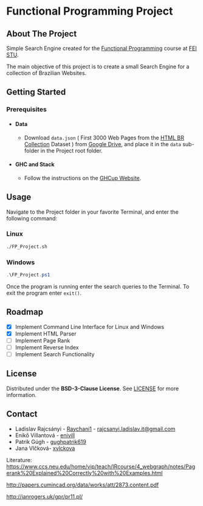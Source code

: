 
# Functional Programming Project

## About The Project

Simple Search Engine created for the [Functional Programming](https://uim.fei.stuba.sk/predmet/funkcionalne-programovanie/) course at [FEI STU](https://www.fei.stuba.sk/). 

The main objective of this project is to create a small Search Engine for a collection of Brazilian Websites.

## Getting Started 

### Prerequisites 

- #### Data
	- Download `data.json` ( First 3000 Web Pages from the [HTML BR Collection](https://www.kaggle.com/datasets/aldebbaran/html-br-collection) Dataset ) from [Google Drive](https://drive.google.com/drive/folders/1DTC8XToIGMoLWK8RKyUEkF1v--1N3i-W?usp=sharing), and place it in the `data` sub-folder in the Project root folder.

- #### GHC and Stack
  - Follow the instructions on the [GHCup Website](https://www.haskell.org/ghcup/).

## Usage

Navigate to the Project folder in your favorite Terminal, and enter the following command: 

### Linux
```bash
./FP_Project.sh 
``` 

### Windows
```powershell
.\FP_Project.ps1 
``` 

Once the program is running enter the search queries to the Terminal. To exit the program enter `exit()`. 
## Roadmap

- [x] Implement Command Line Interface for Linux and Windows
- [x] Implement HTML Parser
- [ ] Implement Page Rank
- [ ] Implement Reverse Index
- [ ] Implement Search Functionality

## License
Distributed under the **BSD-3-Clause License**. See [LICENSE](https://github.com/Raychani1/Functional-Programming-Project/blob/main/LICENSE) for more information.

## Contact
- Ladislav Rajcsányi -  [Raychani1](https://github.com/Raychani1)  -  [rajcsanyi.ladislav.it@gmail.com](mailto:rajcsanyi.ladislav.it@gmail.com)
- Enikő Villantová -  [enivill](https://github.com/enivill)
- Patrik Gúgh -  [gughpatrik619](https://github.com/gughpatrik619)
- Jana Vlčková-  [xvlckova](https://github.com/xvlckova)


Literature:
https://www.ccs.neu.edu/home/vip/teach/IRcourse/4_webgraph/notes/Pagerank%20Explained%20Correctly%20with%20Examples.html

http://papers.cumincad.org/data/works/att/2873.content.pdf

http://ianrogers.uk/gpr/pr11.pl/

